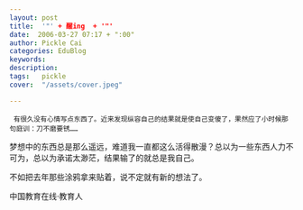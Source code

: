 ```yaml
---
layout: post  
title:  '"' + 醒ing  + '"'
date:  2006-03-27 07:17 + ":00" 
author: Pickle Cai  
categories: EduBlog  
keywords: 
description:   
tags:	pickle   
cover:  "/assets/cover.jpeg"  

---  
```

    
     有很久没有心情写点东西了。近来发现纵容自己的结果就是使自己变傻了，果然应了小时候那句庭训：刀不磨要锈……



  梦想中的东西总是那么遥远，难道我一直都这么活得散漫？总以为一些东西人力不可为，总以为承诺太渺茫，结果输了的就总是我自己。



  不如把去年那些涂鸦拿来贴着，说不定就有新的想法了。



		    
 中国教育在线·教育人


